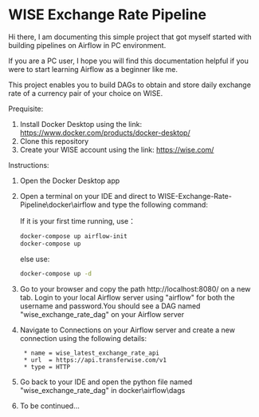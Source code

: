 # WISE Exchange Rate Pipeline

Hi there, I am documenting this simple project that got myself started with building pipelines on Airflow in PC environment.

If you are a PC user, I hope you will find this documentation helpful if you were to start learning Airflow as a beginner like me. 

This project enables you to build DAGs to obtain and store daily exchange rate of a currency pair of your choice on WISE.

Prequisite:
1. Install Docker Desktop using the link: https://www.docker.com/products/docker-desktop/
2. Clone this repository
3. Create your WISE account using the link: https://wise.com/


Instructions:
1. Open the Docker Desktop app

2. Open a terminal on your IDE and direct to WISE-Exchange-Rate-Pipeline\docker\airflow and type the following command:

    If it is your first time running, use： 
    ```bash
    docker-compose up airflow-init
    docker-compose up
    ```

    else use:
    ```bash
    docker-compose up -d
    ```

2. Go to your browser and copy the path http://localhost:8080/ on a new tab. Login to your local Airflow server using "airflow" for both the username and password.You should see a DAG named "wise_exchange_rate_dag" on your Airflow server

3. Navigate to Connections on your Airflow server and create a new connection using the following details:

        * name = wise_latest_exchange_rate_api
        * url  = https://api.transferwise.com/v1
        * type = HTTP

4. Go back to your IDE and open the python file named "wise_exchange_rate_dag" in docker\airflow\dags

5. To be continued...

